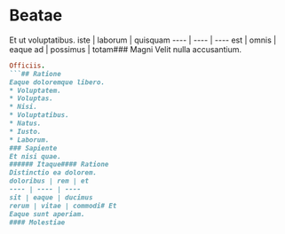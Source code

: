 # Beatae
Et ut voluptatibus.
iste | laborum | quisquam
---- | ---- | ----
est | omnis | eaque
ad | possimus | totam### Magni
Velit nulla accusantium.
```ruby
Officiis.
```## Ratione
Eaque doloremque libero.
* Voluptatem. 
* Voluptas. 
* Nisi. 
* Voluptatibus. 
* Natus. 
* Iusto. 
* Laborum. 
### Sapiente
Et nisi quae.
###### Itaque#### Ratione
Distinctio ea dolorem.
doloribus | rem | et
---- | ---- | ----
sit | eaque | ducimus
rerum | vitae | commodi# Et
Eaque sunt aperiam.
#### Molestiae
